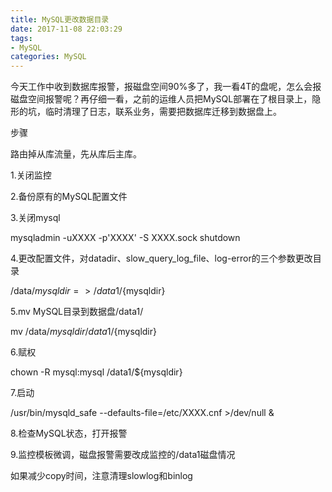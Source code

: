 ```yaml
---
title: MySQL更改数据目录
date: 2017-11-08 22:03:29
tags:
- MySQL
categories: MySQL
---
```

今天工作中收到数据库报警，报磁盘空间90%多了，我一看4T的盘呢，怎么会报磁盘空间报警呢？再仔细一看，之前的运维人员把MySQL部署在了根目录上，隐形的坑，临时清理了日志，联系业务，需要把数据库迁移到数据盘上。

步骤

路由掉从库流量，先从库后主库。
 
1.关闭监控

2.备份原有的MySQL配置文件

3.关闭mysql

mysqladmin -uXXXX -p'XXXX' -S XXXX.sock shutdown

4.更改配置文件，对datadir、slow_query_log_file、log-error的三个参数更改目录

/data/${mysqldir}=>/data1/${mysqldir} 

5.mv MySQL目录到数据盘/data1/

mv /data/${mysqldir} /data1/${mysqldir}

6.赋权

chown -R mysql:mysql /data1/${mysqldir}

7.启动

/usr/bin/mysqld_safe --defaults-file=/etc/XXXX.cnf >/dev/null & 

8.检查MySQL状态，打开报警

9.监控模板微调，磁盘报警需要改成监控的/data1磁盘情况

如果减少copy时间，注意清理slowlog和binlog
